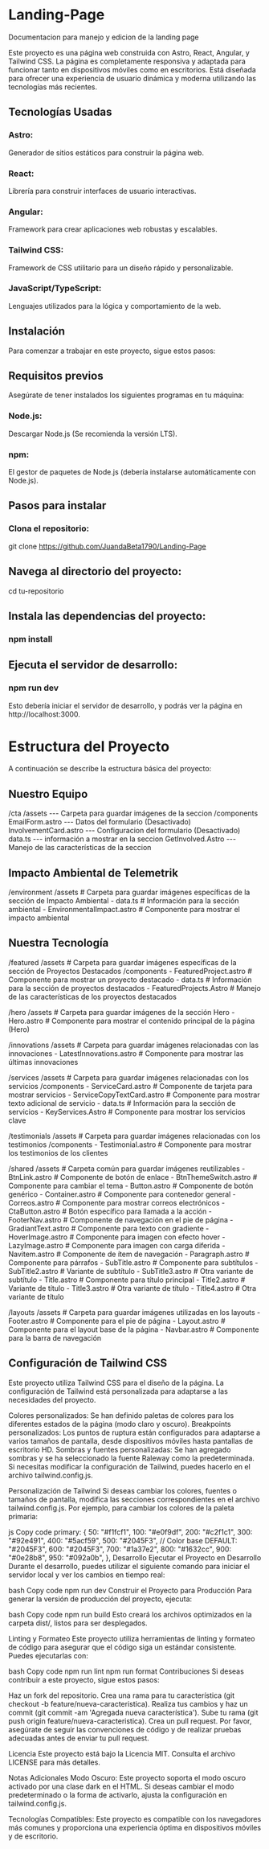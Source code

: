 # Landing-Page
Documentacion para manejo y edicion de la landing page

Este proyecto es una página web construida con Astro, React, Angular, y Tailwind CSS. La página es completamente responsiva y adaptada para funcionar tanto en dispositivos móviles como en escritorios. Está diseñada para ofrecer una experiencia de usuario dinámica y moderna utilizando las tecnologías más recientes.

## Tecnologías Usadas
### Astro: 
Generador de sitios estáticos para construir la página web.
### React: 
Librería para construir interfaces de usuario interactivas.
### Angular: 
Framework para crear aplicaciones web robustas y escalables.
### Tailwind CSS: 
Framework de CSS utilitario para un diseño rápido y personalizable.
### JavaScript/TypeScript: 
Lenguajes utilizados para la lógica y comportamiento de la web.

## Instalación
Para comenzar a trabajar en este proyecto, sigue estos pasos:

## Requisitos previos
Asegúrate de tener instalados los siguientes programas en tu máquina:

### Node.js: 
Descargar Node.js (Se recomienda la versión LTS).
### npm:
El gestor de paquetes de Node.js (debería instalarse automáticamente con Node.js).

## Pasos para instalar

### Clona el repositorio:

git clone https://github.com/JuandaBeta1790/Landing-Page

## Navega al directorio del proyecto:

cd tu-repositorio

## Instala las dependencias del proyecto:
### npm install

## Ejecuta el servidor de desarrollo:

### npm run dev
Esto debería iniciar el servidor de desarrollo, y podrás ver la página en http://localhost:3000.

# Estructura del Proyecto
A continuación se describe la estructura básica del proyecto:

## Nuestro Equipo
/cta
      /assets      	--- Carpeta para guardar imágenes de la seccion
			/components
				EmailForm.astro --- Datos  del formulario (Desactivado) 
				InvolvementCard.astro --- Configuracion del formulario (Desactivado) 
			data.ts      	--- información a mostrar en la seccion
			GetInvolved.Astro --- Manejo de las características de la seccion
   
## Impacto Ambiental de Telemetrik   
/environment
    /assets           # Carpeta para guardar imágenes específicas de la sección de Impacto Ambiental
    - data.ts          # Información para la sección ambiental
    - EnvironmentalImpact.astro  # Componente para mostrar el impacto ambiental

## Nuestra Tecnología
/featured
    /assets           # Carpeta para guardar imágenes específicas de la sección de Proyectos Destacados
    /components
      - FeaturedProject.astro  # Componente para mostrar un proyecto destacado
    - data.ts           # Información para la sección de proyectos destacados
    - FeaturedProjects.Astro  # Manejo de las características de los proyectos destacados

 /hero
    /assets           # Carpeta para guardar imágenes de la sección Hero
    - Hero.astro       # Componente para mostrar el contenido principal de la página (Hero)

  /innovations
    /assets           # Carpeta para guardar imágenes relacionadas con las innovaciones
    - LatestInnovations.astro  # Componente para mostrar las últimas innovaciones

 /services
    /assets           # Carpeta para guardar imágenes relacionadas con los servicios
    /components
      - ServiceCard.astro   # Componente de tarjeta para mostrar servicios
      - ServiceCopyTextCard.astro   # Componente para mostrar texto adicional de servicio
    - data.ts           # Información para la sección de servicios
    - KeyServices.Astro   # Componente para mostrar los servicios clave

  /testimonials
    /assets           # Carpeta para guardar imágenes relacionadas con los testimonios
    /components
      - Testimonial.astro  # Componente para mostrar los testimonios de los clientes

 /shared
    /assets           # Carpeta común para guardar imágenes reutilizables
    - BtnLink.astro    # Componente de botón de enlace
    - BtnThemeSwitch.astro   # Componente para cambiar el tema
    - Button.astro      # Componente de botón genérico
    - Container.astro    # Componente para contenedor general
    - Correos.astro     # Componente para mostrar correos electrónicos
    - CtaButton.astro   # Botón específico para llamada a la acción
    - FooterNav.astro   # Componente de navegación en el pie de página
    - GradiantText.astro  # Componente para texto con gradiente
    - HoverImage.astro   # Componente para imagen con efecto hover
    - LazyImage.astro    # Componente para imagen con carga diferida
    - Navitem.astro      # Componente de ítem de navegación
    - Paragraph.astro    # Componente para párrafos
    - SubTitle.astro     # Componente para subtítulos
    - SubTitle2.astro    # Variante de subtítulo
    - SubTitle3.astro    # Otra variante de subtítulo
    - Title.astro        # Componente para título principal
    - Title2.astro       # Variante de título
    - Title3.astro       # Otra variante de título
    - Title4.astro       # Otra variante de título

 /layouts
    /assets           # Carpeta para guardar imágenes utilizadas en los layouts
    - Footer.astro     # Componente para el pie de página
    - Layout.astro     # Componente para el layout base de la página
    - Navbar.astro     # Componente para la barra de navegación



## Configuración de Tailwind CSS
Este proyecto utiliza Tailwind CSS para el diseño de la página. La configuración de Tailwind está personalizada para adaptarse a las necesidades del proyecto.

Colores personalizados: Se han definido paletas de colores para los diferentes estados de la página (modo claro y oscuro).
Breakpoints personalizados: Los puntos de ruptura están configurados para adaptarse a varios tamaños de pantalla, desde dispositivos móviles hasta pantallas de escritorio HD.
Sombras y fuentes personalizadas: Se han agregado sombras y se ha seleccionado la fuente Raleway como la predeterminada.
Si necesitas modificar la configuración de Tailwind, puedes hacerlo en el archivo tailwind.config.js.

Personalización de Tailwind
Si deseas cambiar los colores, fuentes o tamaños de pantalla, modifica las secciones correspondientes en el archivo tailwind.config.js. Por ejemplo, para cambiar los colores de la paleta primaria:

js
Copy code
primary: {
    50: "#f1fcf1",
    100: "#e0f9df",
    200: "#c2f1c1",
    300: "#92e491",
    400: "#5acf59",
    500: "#2045F3",  // Color base
    DEFAULT: "#2045F3",
    600: "#2045F3",
    700: "#1a37e2",
    800: "#1632cc",
    900: "#0e28b8",
    950: "#092a0b",
},
Desarrollo
Ejecutar el Proyecto en Desarrollo
Durante el desarrollo, puedes utilizar el siguiente comando para iniciar el servidor local y ver los cambios en tiempo real:

bash
Copy code
npm run dev
Construir el Proyecto para Producción
Para generar la versión de producción del proyecto, ejecuta:

bash
Copy code
npm run build
Esto creará los archivos optimizados en la carpeta dist/, listos para ser desplegados.

Linting y Formateo
Este proyecto utiliza herramientas de linting y formateo de código para asegurar que el código siga un estándar consistente. Puedes ejecutarlas con:

bash
Copy code
npm run lint
npm run format
Contribuciones
Si deseas contribuir a este proyecto, sigue estos pasos:

Haz un fork del repositorio.
Crea una rama para tu característica (git checkout -b feature/nueva-caracteristica).
Realiza tus cambios y haz un commit (git commit -am 'Agregada nueva característica').
Sube tu rama (git push origin feature/nueva-caracteristica).
Crea un pull request.
Por favor, asegúrate de seguir las convenciones de código y de realizar pruebas adecuadas antes de enviar tu pull request.

Licencia
Este proyecto está bajo la Licencia MIT. Consulta el archivo LICENSE para más detalles.

Notas Adicionales
Modo Oscuro: Este proyecto soporta el modo oscuro activado por una clase dark en el HTML. Si deseas cambiar el modo predeterminado o la forma de activarlo, ajusta la configuración en tailwind.config.js.

Tecnologías Compatibles: Este proyecto es compatible con los navegadores más comunes y proporciona una experiencia óptima en dispositivos móviles y de escritorio.
